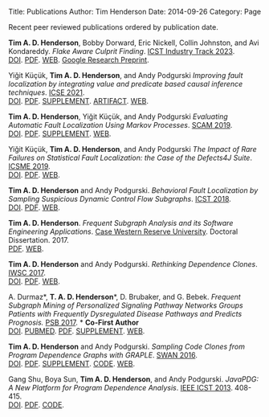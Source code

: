 Title: Publications
Author: Tim Henderson
Date: 2014-09-26
Category: Page

Recent peer reviewed publications ordered by publication date.

**Tim A. D. Henderson**, Bobby Dorward, Eric Nickell, Collin Johnston, and Avi Kondareddy.
*Flake Aware Culprit Finding*.  [ICST Industry Track 2023](https://conf.researchr.org/details/icst-2023/icst-2023-industry/46/Flake-Aware-Culprit-Finding).
<br/>
[DOI](http://tba).
[PDF]({static}/pdfs/icst-2023.pdf).
[WEB]({filename}/papers/2023-icst.md).
[Google Research Preprint](https://research.google/pubs/pub52048/).

Yiğit Küçük, **Tim A. D. Henderson**, and Andy Podgurski
*Improving fault localization by integrating value and predicate based causal inference techniques*.  [ICSE 2021](https://conf.researchr.org/details/icse-2021/icse-2021-papers/72/Improving-Fault-Localization-by-Integrating-Value-and-Predicate-Based-Causal-Inferenc).
<br/>
[DOI](https://doi.org/10.1109/ICSE43902.2021.00066).
[PDF]({static}/pdfs/icse-2021.pdf).
[SUPPLEMENT]({static}/pdfs/icse-2021-supplement.pdf).
[ARTIFACT](https://doi.org/10.5281/zenodo.4441439).
[WEB]({filename}/papers/2021-icse.md).

**Tim A. D. Henderson**, Yiğit Küçük, and Andy Podgurski
*Evaluating Automatic Fault Localization Using Markov Processes*.  [SCAM 2019](http://www.ieee-scam.org/2019/).
<br/>
[DOI](https://doi.org/10.1109/SCAM.2019.00021).
[PDF]({static}/pdfs/scam-2019.pdf).
[SUPPLEMENT]({static}/pdfs/scam-2019-supplement.pdf).
[WEB]({filename}/papers/2019-scam.md).

Yiğit Küçük, **Tim A. D. Henderson**, and Andy Podgurski
*The Impact of Rare Failures on Statistical Fault Localization: the Case of the Defects4J Suite*.  [ICSME 2019](https://icsme2019.github.io/).
<br/>
[DOI](http://tba).
[PDF]({static}/pdfs/icsme-2019.pdf).
[WEB]({filename}/papers/2019-icsme.md).

**Tim A. D. Henderson** and Andy Podgurski.
*Behavioral Fault Localization by Sampling Suspicious Dynamic Control Flow
Subgraphs*.  [ICST 2018](http://www.es.mdh.se/icst2018/).
<br/>
[DOI](https://dx.doi.org/10.1109/ICST.2018.00019).
[PDF]({static}/pdfs/icst-2018.pdf).
[WEB]({filename}/papers/2018-icst.md).

**Tim A. D. Henderson**. *Frequent Subgraph Analysis and its Software Engineering Applications*.
[Case Western Reserve University](http://case.edu/). Doctoral Dissertation. 2017.
<br/>
[PDF]({static}/pdfs/dissertation.pdf).
[WEB]({filename}/papers/2017-dissertation.md).

**Tim A. D. Henderson** and Andy Podgurski.
*Rethinking Dependence Clones*.
[IWSC 2017](https://iwsc2017.github.io/).
<br/>
[DOI](https://doi.org/10.1109/IWSC.2017.7880512).
[PDF]({static}/pdfs/iwsc-2017.pdf).
[WEB]({filename}/papers/2017-iwsc.md).

A. Durmaz\*, **T. A. D. Henderson**\*, D.  Brubaker, and G. Bebek. *Frequent
Subgraph Mining of Personalized Signaling Pathway Networks Groups Patients with
Frequently Dysregulated Disease Pathways and Predicts Prognosis.*
[PSB 2017](http://psb.stanford.edu/).  \* **Co-First Author**
<br/>
[DOI](http://dx.doi.org/10.1142/9789813207813\_0038).
[PUBMED](https://www.ncbi.nlm.nih.gov/pubmed/27896993).
[PDF]({static}/pdfs/psb-2017.pdf).
[SUPPLEMENT]({static}/pdfs/psb-2017-supplemental.pdf).
[WEB]({filename}/papers/2017-psb.md).

**Tim A. D. Henderson** and Andy Podgurski. *Sampling Code Clones from Program
Dependence Graphs with GRAPLE*.
[SWAN 2016](http://softwareanalytics.ca/swan16/Home.html).
<br/>
[DOI](https://dx.doi.org/10.1145/2989238.2989241).
[PDF]({static}/pdfs/swan-2016.pdf).
[SUPPLEMENT]({static}/pdfs/swan-2016-supplemental.pdf).
[CODE](https://github.com/timtadh/graple).
[WEB]({filename}/papers/2016-swan.md).

Gang Shu, Boya Sun, **Tim A. D. Henderson**, and Andy Podgurski. *JavaPDG: A New
Platform for Program Dependence Analysis*. [IEEE ICST 2013](http://www.icst.lu/). 408-415.
<br/>
[DOI](https://dx.doi.org/10.1109/ICST.2013.57).
[PDF]({static}/pdfs/javapdg.pdf).
[CODE]({static}/tars/javapdg.jar).
